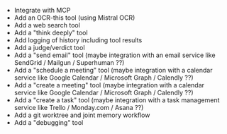 * Integrate with MCP
* Add an OCR-this tool (using Mistral OCR)
* Add a web search tool
* Add a "think deeply" tool
* Add logging of history including tool results
* Add a judge/verdict tool
* Add a "send email" tool (maybe integration with an email service like SendGrid / Mailgun / Superhuman ??)
* Add a "schedule a meeting" tool (maybe integration with a calendar service like Google Calendar / Microsoft Graph / Calendly ??)
* Add a "create a meeting" tool (maybe integration with a calendar service like Google Calendar / Microsoft Graph / Calendly ??)
* Add a "create a task" tool (maybe integration with a task management service like Trello / Monday.com / Asana ??)
* Add a git worktree and joint memory workflow
* Add a "debugging" tool